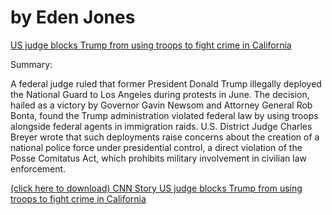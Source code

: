 <h1>by Eden Jones </h1>

<p><a href= "https://www.cnn.com/2025/09/02/politics/national-guard-california-trump-posse-comitatus-act-breyer" target= "blank">US judge blocks Trump from using troops to fight crime in California </a></p>
<p>Summary:</p>
<p> A federal judge ruled that former President Donald Trump illegally deployed the National Guard to Los Angeles during protests in June. The decision, hailed as a victory by Governor Gavin Newsom and Attorney General Rob Bonta, found the Trump administration violated federal law by using troops alongside federal agents in immigration raids. U.S. District Judge Charles Breyer wrote that such deployments raise concerns about the creation of a national police force under presidential control, a direct violation of the Posse Comitatus Act, which prohibits military involvement in civilian law enforcement.</p>

<p><a href= "https://400037-prog.github.io/edenjones.github.io/" target "blank">(click here to download) CNN Story US judge blocks Trump from using troops to fight crime in California </a></p>
